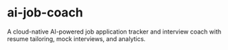 # ai-job-coach
A cloud-native AI-powered job application tracker and interview coach with resume tailoring, mock interviews, and analytics.
